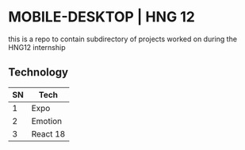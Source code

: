 # MOBILE-DESKTOP | HNG 12

this is a repo to contain subdirectory of projects worked on during
the HNG12 internship

## Technology

| SN  | Tech     |
| --- | -------- |
| 1   | Expo     |
| 2   | Emotion  |
| 3   | React 18 |
